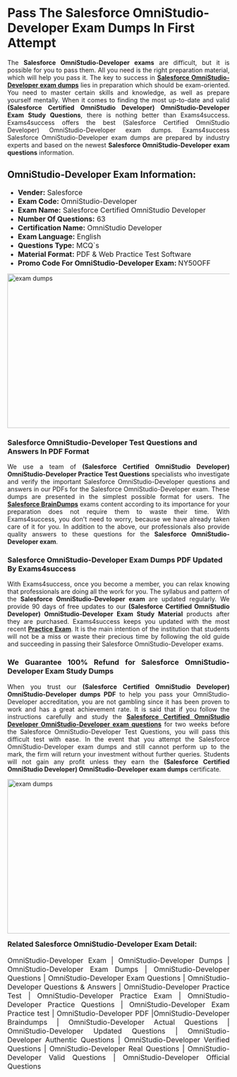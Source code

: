 <h1><strong><strong>Pass The Salesforce OmniStudio-Developer Exam Dumps In First Attempt</strong></strong></h1> <p style="text-align:justify">The <strong>Salesforce OmniStudio-Developer exams</strong> are difficult, but it is possible for you to pass them. All you need is the right preparation material, which will help you pass it. The key to success in <a href="https://www.exams4success.com/salesforce/omnistudio-developer-pdf-exam-dumps"><strong>Salesforce OmniStudio-Developer exam dumps</strong></a> lies in preparation which should be exam-oriented. You need to master certain skills and knowledge, as well as prepare yourself mentally. When it comes to finding the most up-to-date and valid <strong>(Salesforce Certified OmniStudio Developer) OmniStudio-Developer Exam Study Questions</strong>, there is nothing better than Exams4success. Exams4success offers the best (Salesforce Certified OmniStudio Developer) OmniStudio-Developer exam dumps. Exams4success Salesforce OmniStudio-Developer exam dumps are prepared by industry experts and based on the newest <strong>Salesforce OmniStudio-Developer exam questions</strong> information.</p> <h2><strong><strong>OmniStudio-Developer Exam Information:</strong></strong></h2> <ul> <li><span style="font-size:16px"><strong>Vender:</strong> Salesforce</span></li> <li><span style="font-size:16px"><strong>Exam Code:</strong> OmniStudio-Developer</span></li> <li><span style="font-size:16px"><strong>Exam Name:</strong> Salesforce Certified OmniStudio Developer</span></li> <li><span style="font-size:16px"><strong>Number Of Questions:</strong> 63</span></li> <li><span style="font-size:16px"><strong>Certification Name:</strong> OmniStudio Developer</span></li> <li><span style="font-size:16px"><strong>Exam Language:</strong> English</span></li> <li><span style="font-size:16px"><strong>Questions Type:</strong> MCQ`s</span></li> <li><span style="font-size:16px"><strong>Material Format:</strong> PDF & Web Practice Test Software</span></li> <li><span style="font-size:16px"><strong>Promo Code For OmniStudio-Developer Exam: </strong>NY50OFF</span></li> </ul> <p><a href="https://www.exams4success.com/salesforce/omnistudio-developer-pdf-exam-dumps" rel="no-follow"><img alt="exam dumps" src="https://www.certcollections.com/uploads/content/infrist1.png" style="height:350px; width:750px" /></a></p> <h3><strong>Salesforce OmniStudio-Developer Test Questions and Answers In PDF Format</strong></h3> <p style="text-align:justify">We use a team of <strong>(Salesforce Certified OmniStudio Developer) OmniStudio-Developer Practice Test Questions</strong> specialists who investigate and verify the important Salesforce OmniStudio-Developer questions and answers in our PDFs for the Salesforce OmniStudio-Developer exam. These dumps are presented in the simplest possible format for users. The <a href="https://www.exams4success.com/salesforce-exam-dumps"><strong>Salesforce BrainDumps</strong></a> exams content according to its importance for your preparation does not require them to waste their time. With Exams4success, you don't need to worry, because we have already taken care of it for you. In addition to the above, our professionals also provide quality answers to these questions for the<strong> Salesforce OmniStudio-Developer exam</strong>.</p> <h3><strong> Salesforce OmniStudio-Developer Exam Dumps PDF Updated By Exams4success</strong></h3> <p style="text-align:justify">With Exams4success, once you become a member, you can relax knowing that professionals are doing all the work for you. The syllabus and pattern of the <strong>Salesforce OmniStudio-Developer exam </strong>are updated regularly. We provide 90 days of free updates to our <strong>(Salesforce Certified OmniStudio Developer) OmniStudio-Developer Exam Study Material</strong> products after they are purchased. Exams4success keeps you updated with the most recent <a href="https://www.exams4success.com/"><strong>Practice Exam</strong></a>. It is the main intention of the institution that students will not be a miss or waste their precious time by following the old guide and succeeding in passing their Salesforce OmniStudio-Developer exams.</p> <h3 style="text-align:justify"><strong>We Guarantee 100% Refund for Salesforce OmniStudio-Developer Exam Study Dumps</strong></h3> <p style="text-align:justify">When you trust our <strong>(Salesforce Certified OmniStudio Developer) OmniStudio-Developer dumps PDF</strong> to help you pass your OmniStudio-Developer accreditation, you are not gambling since it has been proven to work and has a great achievement rate. It is said that if you follow the instructions carefully and study the <a href="https://www.exams4success.com/salesforce/omnistudio-developer-pdf-exam-dumps"><strong>Salesforce Certified OmniStudio Developer OmniStudio-Developer exam questions</strong></a> for two weeks before the Salesforce OmniStudio-Developer Test Questions, you will pass this difficult test with ease. In the event that you attempt the Salesforce OmniStudio-Developer exam dumps and still cannot perform up to the mark, the firm will return your investment without further queries. Students will not gain any profit unless they earn the <strong>(Salesforce Certified OmniStudio Developer) OmniStudio-Developer exam dumps</strong> certificate.</p> <p style="text-align:justify"><a href="https://www.exams4success.com/salesforce/omnistudio-developer-pdf-exam-dumps" rel="no-follow"><img alt="exam dumps" src="https://www.certcollections.com/uploads/content/free_demo1.png" style="height:350px; width:750px" /></a></p> <p style="text-align:justify"><span style="font-size:16px"><strong>Related Salesforce OmniStudio-Developer Exam Detail:</strong></span><br /> <br /> <span style="font-size:16px">OmniStudio-Developer Exam | OmniStudio-Developer Dumps | OmniStudio-Developer Exam Dumps | OmniStudio-Developer Questions | OmniStudio-Developer Exam Questions | OmniStudio-Developer Questions & Answers | OmniStudio-Developer Practice Test | OmniStudio-Developer Practice Exam | OmniStudio-Developer Practice Questions | OmniStudio-Developer Exam Practice test | OmniStudio-Developer PDF |OmniStudio-Developer Braindumps | OmniStudio-Developer Actual Questions | OmniStudio-Developer Updated Questions | OmniStudio-Developer Authentic Questions | OmniStudio-Developer Verified Questions | OmniStudio-Developer Real Questions | OmniStudio-Developer Valid Questions | OmniStudio-Developer Official Questions</span></p>

